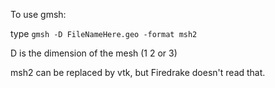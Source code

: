 

To use gmsh:

type `gmsh -D FileNameHere.geo -format msh2`

D is the dimension of the mesh (1 2 or 3)

msh2 can be replaced by vtk, but Firedrake doesn't read that.


